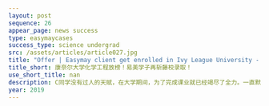 ```yaml
---
layout: post
sequence: 26
appear_page: news success 
type: easymaycases
success_type: science undergrad
src: /assets/articles/article027.jpg
title: "Offer | Easymay client get enrolled in Ivy League University - Cornell University Chemical and Biomolecular Engineer"
title_short: 康奈尔大学化学工程放榜！易美学子再斩藤校录取！
use_short_title: nan
description: C同学没有过人的天赋，在大学期间，为了完成课业就已经竭尽了全力。一直默默付出的她，在同辈之中成绩也只是中等偏上的水平。在课余时间，比起与同学结伴出游，C同学更喜欢宅在家里。
year: 2019
---
```


